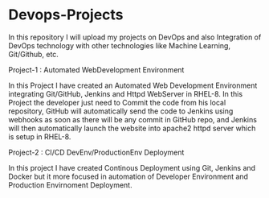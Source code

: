 # Devops-Projects
In this repository I will upload my projects on DevOps and also Integration of DevOps technology with other technologies like Machine Learning, Git/Github, etc.

Project-1 : Automated WebDevelopment Environment

In this Project I have created an Automated Web Development Environment integrating Git/GitHub, Jenkins and Httpd WebServer in RHEL-8. In this Project the developer just need to Commit the code from his local repository, GitHub will automatically send the code to Jenkins using webhooks as soon as there will be any commit in GitHub repo, and Jenkins will then automatically launch the website into apache2 httpd server which is setup in RHEL-8.

Project-2 : CI/CD DevEnv/ProductionEnv Deployment

In this project I have created Continous Deployment using Git, Jenkins and Docker but it more focused in automation of Developer Environment and Production Envirnoment Deployment.
